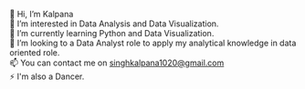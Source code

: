 👋 Hi, I’m Kalpana <br>
👀 I’m interested in Data Analysis and Data Visualization. <br>
🌱 I’m currently learning Python and Data Visualization. <br>
💞️ I’m looking to a Data Analyst role to apply my analytical knowledge in data oriented role. <br>
📫 You can contact me on singhkalpana1020@gmail.com <br>
⚡ I'm also a Dancer. <br>

<!---
KALPANA1310/KALPANA1310 is a ✨ special ✨ repository because its `README.md` (this file) appears on your GitHub profile.
You can click the Preview link to take a look at your changes.
--->

